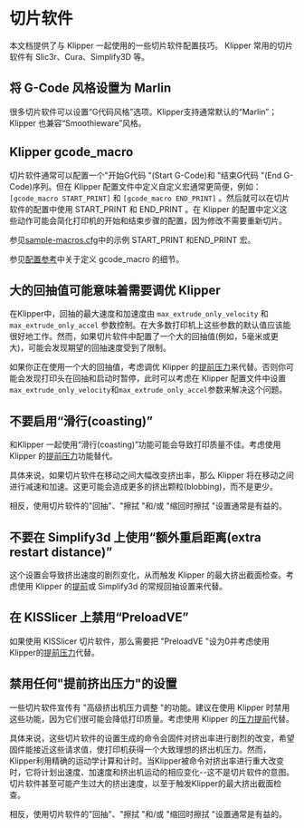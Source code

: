 # 切片软件

本文档提供了与 Klipper 一起使用的一些切片软件配置技巧。 Klipper 常用的切片软件有 Slic3r、Cura、Simplify3D 等。

## 将 G-Code 风格设置为 Marlin

很多切片软件可以设置“G代码风格”选项。Klipper支持通常默认的“Marlin”；Klipper 也兼容“Smoothieware”风格。

## Klipper gcode_macro

切片软件通常可以配置一个"开始G代码 "(Start G-Code)和 "结束G代码 "(End G-Code)序列。但在 Klipper 配置文件中定义自定义宏通常更简便，例如：`[gcode_macro START_PRINT]` 和 `[gcode_macro END_PRINT]` 。然后就可以在切片软件的配置中使用 START_PRINT 和 END_PRINT 。在 Klipper 的配置中定义这些动作可能会简化打印机的开始和结束步骤的配置，因为修改不需要重新切片。

参见[sample-macros.cfg](../config/sample-macros.cfg)中的示例 START_PRINT 和END_PRINT 宏。

参见[配置参考](Config_Reference.md#gcode_macro)中关于定义 gcode_macro 的细节。

## 大的回抽值可能意味着需要调优 Klipper

在Klipper中，回抽的最大速度和加速度由 `max_extrude_only_velocity` 和 `max_extrude_only_accel` 参数控制。在大多数打印机上这些参数的默认值应该能很好地工作。然而，如果切片软件中配置了一个大的回抽值(例如，5毫米或更大)，可能会发现期望的回抽速度受到了限制。

如果你正在使用一个大的回抽值，考虑调优 Klipper 的[提前压力](Pressure_Advance.md)来代替。否则你可能会发现打印头在回抽和启动时暂停，此时可以考虑在 Klipper 配置文件中设置`max_extrude_only_velocity`和`max_extrude_only_accel`参数来解决这个问题。

## 不要启用“滑行(coasting)”

和Klipper 一起使用“滑行(coasting)”功能可能会导致打印质量不佳。考虑使用 Klipper 的[提前压力](Pressure_Advance.md)功能替代。

具体来说，如果切片软件在移动之间大幅改变挤出率，那么 Klipper 将在移动之间进行减速和加速。这更可能会造成更多的挤出颗粒(blobbing)，而不是更少。

相反，使用切片软件的"回抽"、"擦拭 "和/或 "缩回时擦拭 "设置通常是有益的。

## 不要在 Simplify3d 上使用“额外重启距离(extra restart distance)”

这个设置会导致挤出速度的剧烈变化，从而触发 Klipper 的最大挤出截面检查。考虑使用 Klipper 的[提前](Pressure_Advance.md)或 Simplify3d 的常规回抽设置来代替。

## 在 KISSlicer 上禁用“PreloadVE”

如果使用 KISSlicer 切片软件，那么需要把 "PreloadVE "设为0并考虑使用Klipper的[提前压力](Pressure_Advance.md)代替。

## 禁用任何"提前挤出压力"的设置

一些切片软件宣传有 "高级挤出机压力调整 "的功能。建议在使用 Klipper 时禁用这些功能，因为它们很可能会降低打印质量。考虑使用 Klipper 的[压力提前](Pressure_Advance.md)代替。

具体来说，这些切片软件的设置生成的命令会固件对挤出率进行剧烈的改变，希望固件能接近这些请求值，使打印机获得一个大致理想的挤出机压力。然而，Klipper利用精确的运动学计算和计时。当Klipper被命令对挤出率进行重大改变时，它将计划出速度、加速度和挤出机运动的相应变化--这不是切片软件的意图。切片软件甚至可能产生过大的挤出速度，以至于触发Klipper的最大挤出截面检查。

相反，使用切片软件的"回抽"、"擦拭 "和/或 "缩回时擦拭 "设置通常是有益的。
